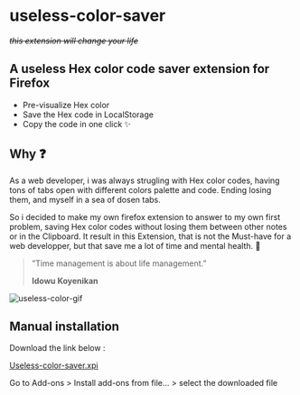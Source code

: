 # useless-color-saver
 _~~this extension will change your life~~_

## A useless Hex color code saver extension for Firefox


- Pre-visualize Hex color
- Save the Hex code in LocalStorage
- Copy the code in one click :sparkles:

## Why :question:

As a web developer, i was always strugling with Hex color codes, having tons of tabs open with different colors palette and code. Ending losing them, and myself in a sea of dosen tabs.

So i decided to make my own firefox extension to answer to my own first problem, saving Hex color codes without losing them between other notes or in the Clipboard.
It result in this Extension, that is not the Must-have for a web developper, but that save me a lot of time and mental health. :triumph:


> ”Time management is about life management.”
>
> **Idowu Koyenikan**

![useless-color-gif](https://user-images.githubusercontent.com/77204905/123639710-c1635e00-d820-11eb-8cac-58dd7dd8af8e.gif)

## Manual installation

Download the link below :

[Useless-color-saver.xpi](https://addons.mozilla.org/firefox/downloads/file/3827455/useless_color_saver-1.2-fx.xpi)

Go to Add-ons > Install add-ons from file... > select the downloaded file
